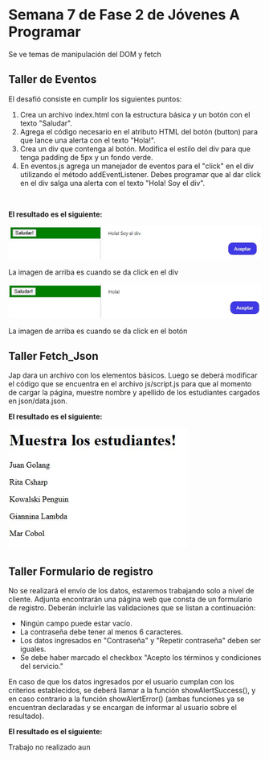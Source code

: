 <h1>Semana 7 de Fase 2 de Jóvenes A Programar</h1> 
<p>Se ve temas de manipulación del DOM y fetch</p>

<h2> Taller de Eventos</h2> 
<p>El desafió consiste en cumplir los siguientes puntos:</p>
<ol>
<li>Crea un archivo index.html con la estructura básica y un botón con el texto "Saludar".</li>
<li>Agrega el código necesario en el atributo HTML del botón (button) para que lance una alerta con el texto "Hola!".</li>
<li>Crea un div que contenga al botón. Modifica el estilo del div para que tenga padding de 5px y un fondo verde.</li>
<li>En eventos.js agrega un manejador de eventos para el "click" en el div utilizando el método addEventListener. Debes programar que al dar click en el div salga una alerta con el texto "Hola! Soy el div".</li>
</ol> <br>

<p><b> El resultado es el siguiente: </b></p>
<img src="tallerEventos/prueba1.jpg">
<p>La imagen de arriba es cuando se da click en el div</p>
<img src="tallerEventos/prueba2.jpg">
<p>La imagen de arriba es cuando se da click en el botón</p>

<h2>Taller Fetch_Json</h2>
<p>Jap dara un archivo con los elementos básicos. Luego se deberá modificar el código que se encuentra en el archivo js/script.js para que al momento de cargar la página, muestre nombre y apellido de los estudiantes cargados en json/data.json.</p>

<p><b>El resultado es el siguiente:</b></p>
<img src="Fetch_Json/prueba1.jpg">

<h2>Taller Formulario de registro</h2>
<p>No se realizará el envío de los datos, estaremos trabajando solo a nivel de cliente. Adjunta encontrarán una página web que consta de un formulario de registro.
Deberán incluirle las validaciones que se listan a continuación:</p>
<ul>
    <li>Ningún campo puede estar vacío.</li>
    <li>La contraseña debe tener al menos 6 caracteres.</li>
    <li>Los datos ingresados en "Contraseña" y "Repetir contraseña" deben ser iguales.</li>
    <li>Se debe haber marcado el checkbox "Acepto los términos y condiciones del servicio."</li>
</ul>
<p>En caso de que los datos ingresados por el usuario cumplan con los criterios establecidos, se deberá llamar a la función showAlertSuccess(), y en caso contrario a la función showAlertError() (ambas funciones ya se encuentran declaradas y se encargan de informar al usuario sobre el resultado).</p>
<p><b>El resultado es el siguiente:</b></p>
Trabajo no realizado aun